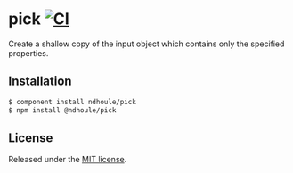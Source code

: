 # pick [![CI][ci-badge]][ci-link]

Create a shallow copy of the input object which contains only the specified properties.

## Installation

```sh
$ component install ndhoule/pick
$ npm install @ndhoule/pick
```

## License

Released under the [MIT license](LICENSE.md).

[ci-link]: https://travis-ci.org/ndhoule/pick
[ci-badge]: https://travis-ci.org/ndhoule/pick.svg?branch=master
